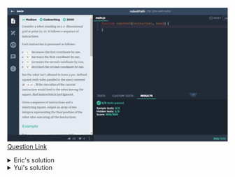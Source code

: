 ![(2019.09.30)robotPath](images/(2019.09.30)robotPath.jpg)
[Question Link](https://app.codesignal.com/challenge/d7cXfpka2JhuhejxQ)

<details>
<summary>Eric's solution</summary>
<p>

> ```js
>function robotPath(instructions, bound) {
>    let h=0, v=0;
>    let array = instructions.split("");
>    for(let i=0; i < array.length; i++){
>        if(array[i] == 'L'){
>            if(-bound < h) h--;
>        }else if(array[i] == 'R'){
>            if(bound > h) h++;
>        }else if(array[i] == 'U'){
>            if(bound > v) v++
>        }else if(array[i] == 'D'){
>            if(-bound < v) v--;
>        }
>    }
>    return [h,v];
>}
> ```
</p>
</details>

<details>
<summary>Yui's solution</summary>
<p>

> ```js
>function robotPath(instructions, bound) {
>    let arr = instructions.split('');
>    let xPos = 0, yPos = 0;
>    let pos = [];
>    for(let i=0; i<arr.length; i++) {
>        if(arr[i] == 'L') {
>            if(xPos != -bound) xPos -= 1;
>        }else if(arr[i] == 'R') {
>            if(xPos != bound) xPos += 1;
>        }else if(arr[i] == 'U') {
>            if(yPos != bound) yPos += 1;
>        }else {
>            if(yPos != -bound) yPos -= 1;
>        }
>    }
>    pos[0] = xPos;
>    pos[1] = yPos;
>    return pos;  
>}
> ```
</p>
</details>

